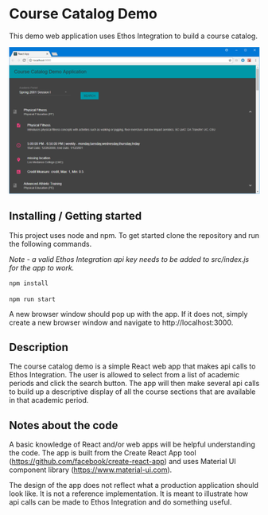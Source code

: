 # Course Catalog Demo

This demo web application uses Ethos Integration to build a course catalog.

![](screenshot.png)

## Installing / Getting started

This project uses node and npm.  To get started clone the repository and run the following commands.

*Note - a valid Ethos Integration api key needs to be added to src/index.js for the app to work.*

```shell
npm install

npm run start
```
A new browser window should pop up with the app.  If it does not, simply create a new browser window and navigate to http://localhost:3000.

## Description

The course catalog demo is a simple React web app that makes api calls to Ethos Integration. The user is allowed to select from a list of academic periods and click the search button. The app will then make several api calls to build up a descriptive display of all the course sections that are available in that academic period.

## Notes about the code

A basic knowledge of React and/or web apps will be helpful understanding the code. The app is built from the Create React App tool (https://github.com/facebook/create-react-app) and uses Material UI component library (https://www.material-ui.com).

The design of the app does not reflect what a production application should look like. It is not a reference implementation. It is meant to illustrate how api calls can be made to Ethos Integration and do something useful.
